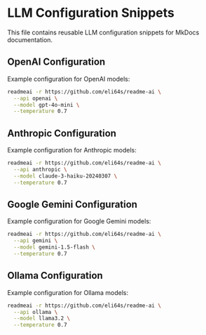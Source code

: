 # LLM Configuration Snippets

This file contains reusable LLM configuration snippets for MkDocs documentation.

<!-- --8<-- [start:openai] -->
## OpenAI Configuration

Example configuration for OpenAI models:

```bash
readmeai -r https://github.com/eli64s/readme-ai \
  --api openai \
  --model gpt-4o-mini \
  --temperature 0.7
```
<!-- --8<-- [end:openai] -->

<!-- --8<-- [start:anthropic] -->
## Anthropic Configuration

Example configuration for Anthropic models:

```bash
readmeai -r https://github.com/eli64s/readme-ai \
  --api anthropic \
  --model claude-3-haiku-20240307 \
  --temperature 0.7
```
<!-- --8<-- [end:anthropic] -->

<!-- --8<-- [start:gemini] -->
## Google Gemini Configuration

Example configuration for Google Gemini models:

```bash
readmeai -r https://github.com/eli64s/readme-ai \
  --api gemini \
  --model gemini-1.5-flash \
  --temperature 0.7
```
<!-- --8<-- [end:gemini] -->

<!-- --8<-- [start:ollama] -->
## Ollama Configuration

Example configuration for Ollama models:

```bash
readmeai -r https://github.com/eli64s/readme-ai \
  --api ollama \
  --model llama3.2 \
  --temperature 0.7
```
<!-- --8<-- [end:ollama] -->
